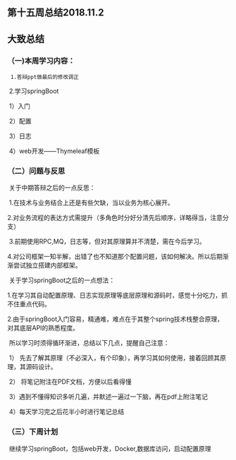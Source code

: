 ## 第十五周总结2018.11.2

## 大致总结

### （一)本周学习内容：

   	 1.答辩ppt做最后的修改调正

​	 2.学习springBoot

​		1）入门

​		2）配置

​		3）日志

​		4）web开发——Thymeleaf模板

### （二）问题与反思

​	关于中期答辩之后的一点反思：

​		1.在技术与业务结合上还是有些欠缺，当以业务为核心展开。

​		2.对业务流程的表达方式需提升（多角色时分好分清先后顺序，详略得当，注意分支）

​		3.前期使用RPC,MQ，日志等，但对其原理算并不清楚，需在今后学习。

​		4.对公司框架一知半解，出错了也不知道那个配置问题，该如何解决。所以后期渐渐尝试独立搭建内部框架。

​	关于学习springBoot之后的一点想法：

​		1.在学习其自动配置原理、日志实现原理等底层原理和源码时，感觉十分吃力，抓不住重点代码。

​		2.由于springBoot入门容易，精通难，难点在于其整个spring技术栈整合原理，对其底层API的熟悉程度。

​		所以学习时须得循环渐进，总结以下几点，提醒自己注意：

​		 1） 先去了解其原理（不必深入，有个印象），再学习其如何使用，接着回顾其原理，其源码设计。

​		 2）  将笔记附注在PDF文档，方便以后看得懂

​		 3）遇到不懂得知识多听几遍，并默述一遍过一下脑，再在pdf上附注笔记

​		 4）每天学习完之后花半小时进行笔记总结

### （三）下周计划

​    	继续学习springBoot，包括web开发，Docker,数据库访问，启动配置原理


